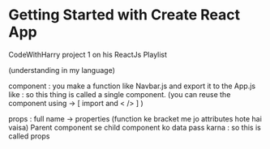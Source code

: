 # Getting Started with Create React App

CodeWithHarry project 1 on his ReactJs Playlist

(understanding in my language) 


component : you make a function like Navbar.js and export it to the App.js like <Navbar /> : so this thing is called a single component.
(you can reuse the component using ->  [ import and < /> ]  )


props : full name -> properties (function ke bracket me jo attributes hote hai vaisa)
Parent component se child component ko data pass karna : so this is called props 